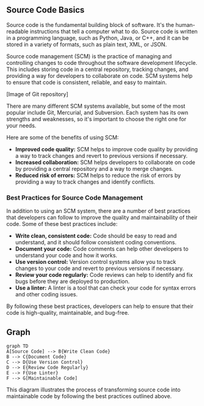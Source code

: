 ## Source Code Basics

Source code is the fundamental building block of software. It's the human-readable instructions that tell a computer what to do. Source code is written in a programming language, such as Python, Java, or C++, and it can be stored in a variety of formats, such as plain text, XML, or JSON.

Source code management (SCM) is the practice of managing and controlling changes to code throughout the software development lifecycle. This includes storing code in a central repository, tracking changes, and providing a way for developers to collaborate on code. SCM systems help to ensure that code is consistent, reliable, and easy to maintain.

[Image of Git repository]

There are many different SCM systems available, but some of the most popular include Git, Mercurial, and Subversion. Each system has its own strengths and weaknesses, so it's important to choose the right one for your needs.

Here are some of the benefits of using SCM:

* **Improved code quality:** SCM helps to improve code quality by providing a way to track changes and revert to previous versions if necessary.
* **Increased collaboration:** SCM helps developers to collaborate on code by providing a central repository and a way to merge changes.
* **Reduced risk of errors:** SCM helps to reduce the risk of errors by providing a way to track changes and identify conflicts.

### Best Practices for Source Code Management

In addition to using an SCM system, there are a number of best practices that developers can follow to improve the quality and maintainability of their code. Some of these best practices include:

* **Write clean, consistent code:** Code should be easy to read and understand, and it should follow consistent coding conventions.
* **Document your code:** Code comments can help other developers to understand your code and how it works.
* **Use version control:** Version control systems allow you to track changes to your code and revert to previous versions if necessary.
* **Review your code regularly:** Code reviews can help to identify and fix bugs before they are deployed to production.
* **Use a linter:** A linter is a tool that can check your code for syntax errors and other coding issues.

By following these best practices, developers can help to ensure that their code is high-quality, maintainable, and bug-free.

## Graph

```mermaid
graph TD
A[Source Code] --> B{Write Clean Code}
B --> C{Document Code}
C --> D{Use Version Control}
D --> E{Review Code Regularly}
E --> F{Use Linter}
F --> G[Maintainable Code]
```

This diagram illustrates the process of transforming source code into maintainable code by following the best practices outlined above.